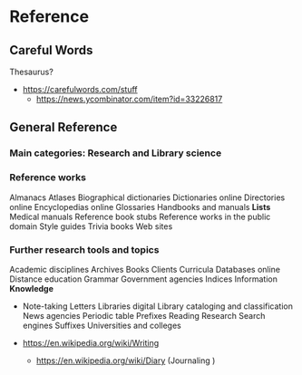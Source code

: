 # Reference

## Careful Words

Thesaurus?

* https://carefulwords.com/stuff
  * https://news.ycombinator.com/item?id=33226817


## General Reference

### Main categories: Research and Library science

### Reference works

Almanacs
Atlases
Biographical dictionaries
Dictionaries online
Directories online
Encyclopedias online
Glossaries
Handbooks and manuals
**Lists**
Medical manuals
Reference book stubs
Reference works in the public domain
Style guides
Trivia books
Web sites

### Further research tools and topics

Academic disciplines
Archives
Books
Clients
Curricula
Databases online
Distance education
Grammar
Government agencies
Indices
Information
**Knowledge**
* Note-taking
Letters
Libraries digital
Library cataloging and classification
News agencies
Periodic table
Prefixes
Reading
Research
Search engines
Suffixes
Universities and colleges

* https://en.wikipedia.org/wiki/Writing
  * https://en.wikipedia.org/wiki/Diary (Journaling )